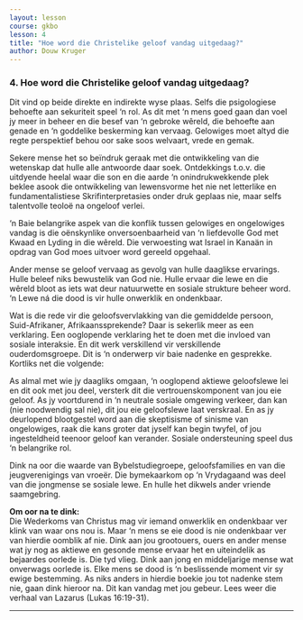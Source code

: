```yaml
---
layout: lesson
course: gkbo
lesson: 4
title: "Hoe word die Christelike geloof vandag uitgedaag?"
author: Douw Kruger
---
```


### 4. Hoe word die Christelike geloof vandag uitgedaag?
Dit vind op beide direkte en indirekte wyse plaas. Selfs die psigologiese behoefte aan sekuriteit speel ‘n rol. As dit met ‘n mens goed gaan dan voel jy meer in beheer en die besef van ‘n gebroke wêreld, die behoefte aan genade en ‘n goddelike beskerming kan vervaag. Gelowiges moet altyd die regte perspektief behou oor sake soos welvaart, vrede en gemak.

Sekere mense het so beïndruk geraak met die ontwikkeling van die wetenskap dat hulle alle antwoorde daar soek. Ontdekkings t.o.v. die uitdyende heelal waar die son en die aarde ‘n onindrukwekkende plek beklee asook die ontwikkeling van lewensvorme het nie net letterlike en fundamentalistiese Skrifinterpretasies onder druk geplaas nie, maar selfs talentvolle teoloë na ongeloof verlei.

‘n Baie belangrike aspek van die konflik tussen gelowiges en ongelowiges vandag is die oënskynlike onversoenbaarheid van ‘n liefdevolle God met Kwaad en Lyding in die wêreld. Die verwoesting wat Israel in Kanaän in opdrag van God moes uitvoer word gereeld opgehaal.

Ander mense se geloof vervaag as gevolg van hulle daaglikse ervarings. Hulle beleef niks bewustelik van God nie. Hulle ervaar die lewe en die wêreld bloot as iets wat deur natuurwette en sosiale strukture beheer word. ‘n Lewe ná die dood is vir hulle onwerklik en ondenkbaar.

Wat is die rede vir die geloofsvervlakking van die gemiddelde persoon, Suid-Afrikaner, Afrikaanssprekende? Daar is sekerlik meer as een verklaring. Een ooglopende verklaring het te doen met die invloed van sosiale interaksie. En dit werk verskillend vir verskillende ouderdomsgroepe. Dit is ‘n onderwerp vir baie nadenke en gesprekke. Kortliks net die volgende:

As almal met wie jy daagliks omgaan, ‘n ooglopend aktiewe geloofslewe lei en dit ook met jou deel, versterk dit die vertrouenskomponent van jou eie geloof. As jy voortdurend in ‘n neutrale sosiale omgewing verkeer, dan kan (nie noodwendig sal nie), dit jou eie geloofslewe laat verskraal. En as jy deurlopend blootgestel word aan die skeptisisme of sinisme van ongelowiges, raak die kans groter dat jyself kan begin twyfel, of jou ingesteldheid teenoor geloof kan verander. Sosiale ondersteuning speel dus ‘n belangrike rol.

Dink na oor die waarde van Bybelstudiegroepe, geloofsfamilies en van die jeugverenigings van vroeër. Die bymekaarkom op ‘n Vrydagaand was deel van die jongmense se sosiale lewe. En hulle het dikwels ander vriende saamgebring.

**Om oor na te dink:**  
Die Wederkoms van Christus mag vir iemand onwerklik en ondenkbaar ver klink van waar ons nou is. Maar ‘n mens se eie dood is nie ondenkbaar ver van hierdie oomblik af nie. Dink aan jou grootouers, ouers en ander mense wat jy nog as aktiewe en gesonde mense ervaar het en uiteindelik as bejaardes oorlede is. Die tyd vlieg. Dink aan jong en middeljarige mense wat onverwags oorlede is. Elke mens se dood is ‘n beslissende moment vir sy ewige bestemming. As niks anders in hierdie boekie jou tot nadenke stem nie, gaan dink hieroor na. Dit kan vandag met jou gebeur. Lees weer die verhaal van Lazarus (Lukas 16:19-31).

---
